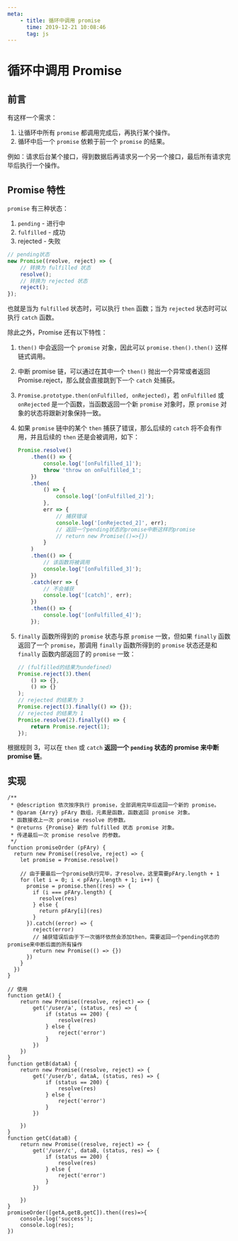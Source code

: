 ```yaml
---
meta:
    - title: 循环中调用 promise
      time: 2019-12-21 10:08:46
      tag: js
---
```


# 循环中调用 Promise

## 前言

有这样一个需求：

1. 让循环中所有 `promise` 都调用完成后，再执行某个操作。
2. 循环中后一个 `promise` 依赖于前一个 `promise` 的结果。

例如：请求后台某个接口，得到数据后再请求另一个另一个接口，最后所有请求完毕后执行一个操作。

<!-- more -->

## Promise 特性

`promise` 有三种状态：

1. `pending` - 进行中
2. `fulfilled` - 成功
3. rejected - 失败

```js
// pending状态
new Promise((reolve, reject) => {
    // 转换为 fulfilled 状态
    resolve();
    // 转换为 rejected 状态
    reject();
});
```

也就是当为 `fulfilled` 状态时，可以执行 `then` 函数；当为 `rejected` 状态时可以执行 `catch` 函数。

除此之外，Promise 还有以下特性：

1. `then()` 中会返回一个 `promise` 对象，因此可以 `promise.then().then()` 这样链式调用。
2. 中断 promise 链，可以通过在其中一个 `then()` 抛出一个异常或者返回 Promise.reject，那么就会直接跳到下一个 `catch` 处捕获。
3. `Promise.prototype.then(onFulfilled, onRejected)`，若 `onFulfilled` 或 `onRejected` 是一个函数，当函数返回一个新 `promise` 对象时，原 `promise` 对象的状态将跟新对象保持一致。
4. 如果 `promise` 链中的某个 `then` 捕获了错误，那么后续的 `catch` 将不会有作用，并且后续的 `then` 还是会被调用，如下：

    ```js
    Promise.resolve()
        .then(() => {
            console.log('[onFulfilled_1]');
            throw 'throw on onFulfilled_1';
        })
        .then(
            () => {
                console.log('[onFulfilled_2]');
            },
            err => {
                // 捕获错误
                console.log('[onRejected_2]', err);
                // 返回一个pending状态的promise中断这样的promise
                // return new Promise(()=>{})
            }
        )
        .then(() => {
            // 该函数将被调用
            console.log('[onFulfilled_3]');
        })
        .catch(err => {
            // 不会捕获
            console.log('[catch]', err);
        })
        .then(() => {
            console.log('[onFulfilled_4]');
        });
    ```

5. `finally` 函数所得到的 `promise` 状态与原 `promise` 一致，但如果 `finally` 函数返回了一个 `promise`，那调用 `finally` 函数所得到的 `promise` 状态还是和 `finally` 函数内部返回了的 `promise` 一致：

    ```js
    // (fulfilled的结果为undefined)
    Promise.reject(3).then(
        () => {},
        () => {}
    );
    // rejected 的结果为 3
    Promise.reject(3).finally(() => {});
    // rejected 的结果为 1
    Promise.resolve(2).finally(() => {
        return Promise.reject(1);
    });
    ```

根据规则 3，可以在 `then` 或 `catch` **返回一个 `pending` 状态的 promise 来中断 promise 链**。

## 实现

```Js
/**
 * @description 依次按序执行 promise，全部调用完毕后返回一个新的 promise。
 * @param {Arry} pFAry 数组，元素是函数，函数返回 promise 对象。
 * 函数接收上一次 promise resolve 的参数。
 * @returns {Promise} 新的 fulfilled 状态 promise 对象。
 * 传递最后一次 promise resolve 的参数。
 */
function promiseOrder (pFAry) {
  return new Promise((resolve, reject) => {
    let promise = Promise.resolve()

    // 由于要最后一个promise执行完毕，才resolve，这里需要pFAry.length + 1
    for (let i = 0; i < pFAry.length + 1; i++) {
      promise = promise.then((res) => {
        if (i === pFAry.length) {
          resolve(res)
        } else {
          return pFAry[i](res)
        }
      }).catch((error) => {
        reject(error)
        // 捕获错误后由于下一次循环依然会添加then，需要返回一个pending状态的promise来中断后面的所有操作
        return new Promise(() => {})
      })
    }
  })
}

// 使用
function getA() {
    return new Promise((resolve, reject) => {
        get('/user/a', (status, res) => {
            if (status == 200) {
                resolve(res)
            } else {
                reject('error')
            }
        })
    })
}
function getB(dataA) {
    return new Promise((resolve, reject) => {
        get('/user/b', dataA, (status, res) => {
            if (status == 200) {
                resolve(res)
            } else {
                reject('error')
            }
        })

    })
}
function getC(dataB) {
    return new Promise((resolve, reject) => {
        get('/user/c', dataB, (status, res) => {
            if (status == 200) {
                resolve(res)
            } else {
                reject('error')
            }
        })

    })
}
promiseOrder([getA,getB,getC]).then((res)=>{
    console.log('success');
    console.log(res);
})
```
